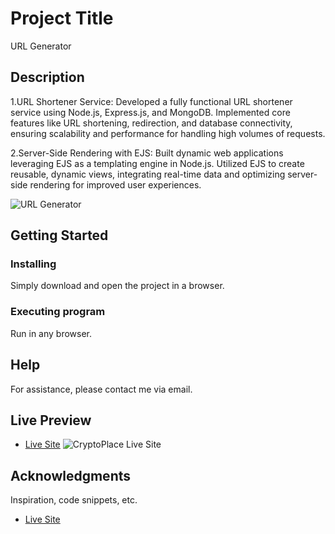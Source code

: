 
# Project Title

URL Generator

## Description
1.URL Shortener Service: Developed a fully functional URL shortener service using Node.js, Express.js, and MongoDB. Implemented core features like URL shortening, redirection, and database connectivity, ensuring scalability and performance for handling high volumes of requests.

2.Server-Side Rendering with EJS: Built dynamic web applications leveraging EJS as a templating engine in Node.js. Utilized EJS to create reusable, dynamic views, integrating real-time data and optimizing server-side rendering for improved user experiences.

![URL Generator](./images/crypto-dashboard.png)

## Getting Started

### Installing

Simply download and open the project in a browser.

### Executing program

Run in any browser.

## Help

For assistance, please contact me via email.

## Live Preview
* [Live Site](https://crypto-places.netlify.app/)
![CryptoPlace Live Site](https://example.com/live-site-preview.png)

## Acknowledgments

Inspiration, code snippets, etc.
* [Live Site](https://crypto-places.netlify.app/)
